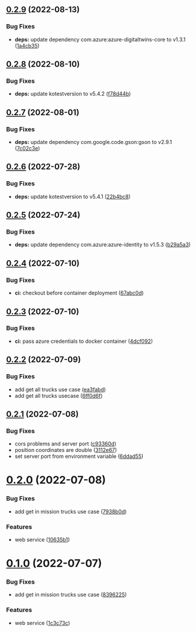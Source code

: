 ## [0.2.9](https://github.com/SmartWasteCollection/truck-microservice/compare/v0.2.8...v0.2.9) (2022-08-13)


### Bug Fixes

* **deps:** update dependency com.azure:azure-digitaltwins-core to v1.3.1 ([1a4cb35](https://github.com/SmartWasteCollection/truck-microservice/commit/1a4cb358a27b2b83e28375b369f82d08c82f5fda))

## [0.2.8](https://github.com/SmartWasteCollection/truck-microservice/compare/v0.2.7...v0.2.8) (2022-08-10)


### Bug Fixes

* **deps:** update kotestversion to v5.4.2 ([f78d44b](https://github.com/SmartWasteCollection/truck-microservice/commit/f78d44b7ef269f4ff39e65c162ff6f563a8d73e0))

## [0.2.7](https://github.com/SmartWasteCollection/truck-microservice/compare/v0.2.6...v0.2.7) (2022-08-01)


### Bug Fixes

* **deps:** update dependency com.google.code.gson:gson to v2.9.1 ([7c02c3e](https://github.com/SmartWasteCollection/truck-microservice/commit/7c02c3e859ce818f8b42fe6f730906dd0047c107))

## [0.2.6](https://github.com/SmartWasteCollection/truck-microservice/compare/v0.2.5...v0.2.6) (2022-07-28)


### Bug Fixes

* **deps:** update kotestversion to v5.4.1 ([22b4bc8](https://github.com/SmartWasteCollection/truck-microservice/commit/22b4bc8e7cfc66824790aced08739b89427f1e65))

## [0.2.5](https://github.com/SmartWasteCollection/truck-microservice/compare/v0.2.4...v0.2.5) (2022-07-24)


### Bug Fixes

* **deps:** update dependency com.azure:azure-identity to v1.5.3 ([b29a5a3](https://github.com/SmartWasteCollection/truck-microservice/commit/b29a5a3890caad6ce39cf991b88402d7727184d4))

## [0.2.4](https://github.com/SmartWasteCollection/truck-microservice/compare/v0.2.3...v0.2.4) (2022-07-10)


### Bug Fixes

* **ci:** checkout before container deployment ([67abc0d](https://github.com/SmartWasteCollection/truck-microservice/commit/67abc0d244c062736c38992464a94bda64d9edf5))

## [0.2.3](https://github.com/SmartWasteCollection/truck-microservice/compare/v0.2.2...v0.2.3) (2022-07-10)


### Bug Fixes

* **ci:** pass azure credentials to docker container ([4dcf092](https://github.com/SmartWasteCollection/truck-microservice/commit/4dcf09260fc0cb913e2f8915ce51653615c394a8))

## [0.2.2](https://github.com/SmartWasteCollection/truck-microservice/compare/v0.2.1...v0.2.2) (2022-07-09)


### Bug Fixes

* add get all trucks use case ([ea3fabd](https://github.com/SmartWasteCollection/truck-microservice/commit/ea3fabdc0194869a35020dffc016cf899afe2f5a))
* add get all trucks usecase ([6ff0d6f](https://github.com/SmartWasteCollection/truck-microservice/commit/6ff0d6fd10aa2c757ff10695a1703cb8af978c65))

## [0.2.1](https://github.com/SmartWasteCollection/truck-microservice/compare/v0.2.0...v0.2.1) (2022-07-08)


### Bug Fixes

* cors problems and server port ([c93360d](https://github.com/SmartWasteCollection/truck-microservice/commit/c93360d9a91a9d6f43b32b6b4c449816c5e40c42))
* position coordinates are double ([3112e67](https://github.com/SmartWasteCollection/truck-microservice/commit/3112e67beb6ca7d422add3e1cc1fbf46423b1e6b))
* set server port from environment variable ([6ddad55](https://github.com/SmartWasteCollection/truck-microservice/commit/6ddad55556fbfc68c3a3ba95c30631ff5e78d543))

# [0.2.0](https://github.com/SmartWasteCollection/truck-microservice/compare/v0.1.0...v0.2.0) (2022-07-08)


### Bug Fixes

* add get in mission trucks use case ([7938b0d](https://github.com/SmartWasteCollection/truck-microservice/commit/7938b0d8b9f7b8e4d3571a198ce00874bcccb7c9))


### Features

* web service ([10635b1](https://github.com/SmartWasteCollection/truck-microservice/commit/10635b13c366ce532b3b26a1e769c417be4b4059))

# [0.1.0](https://github.com/SmartWasteCollection/truck-microservice/compare/v0.0.1...v0.1.0) (2022-07-07)


### Bug Fixes

* add get in mission trucks use case ([8396225](https://github.com/SmartWasteCollection/truck-microservice/commit/8396225465a8818d09f536c2dbfd6314b45eee40))


### Features

* web service ([1c3c73c](https://github.com/SmartWasteCollection/truck-microservice/commit/1c3c73c8b29768bdde480da4d15e4dd3bc32faf5))
